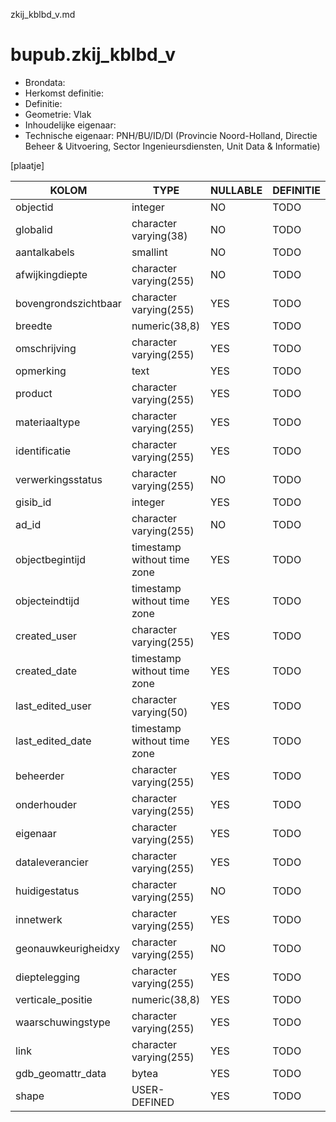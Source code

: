 zkij_kblbd_v.md

# bupub.zkij_kblbd_v


* Brondata: 
* Herkomst definitie: 
* Definitie: 
* Geometrie: Vlak
* Inhoudelijke eigenaar: 
* Technische eigenaar: PNH/BU/ID/DI (Provincie Noord-Holland, Directie Beheer & Uitvoering, Sector Ingenieursdiensten, Unit Data & Informatie)

[plaatje]


|KOLOM                            |TYPE                       |NULLABLE|DEFINITIE|
|------                           |----                       |-----   |-----    |
|objectid                         |integer                    |NO      |TODO|
|globalid                         |character varying(38)      |NO      |TODO|
|aantalkabels                     |smallint                   |NO      |TODO|
|afwijkingdiepte                  |character varying(255)     |NO      |TODO|
|bovengrondszichtbaar             |character varying(255)     |YES     |TODO|
|breedte                          |numeric(38,8)              |YES     |TODO|
|omschrijving                     |character varying(255)     |YES     |TODO|
|opmerking                        |text                       |YES     |TODO|
|product                          |character varying(255)     |YES     |TODO|
|materiaaltype                    |character varying(255)     |YES     |TODO|
|identificatie                    |character varying(255)     |YES     |TODO|
|verwerkingsstatus                |character varying(255)     |NO      |TODO|
|gisib_id                         |integer                    |YES     |TODO|
|ad_id                            |character varying(255)     |NO      |TODO|
|objectbegintijd                  |timestamp without time zone|YES     |TODO|
|objecteindtijd                   |timestamp without time zone|YES     |TODO|
|created_user                     |character varying(255)     |YES     |TODO|
|created_date                     |timestamp without time zone|YES     |TODO|
|last_edited_user                 |character varying(50)      |YES     |TODO|
|last_edited_date                 |timestamp without time zone|YES     |TODO|
|beheerder                        |character varying(255)     |YES     |TODO|
|onderhouder                      |character varying(255)     |YES     |TODO|
|eigenaar                         |character varying(255)     |YES     |TODO|
|dataleverancier                  |character varying(255)     |YES     |TODO|
|huidigestatus                    |character varying(255)     |NO      |TODO|
|innetwerk                        |character varying(255)     |YES     |TODO|
|geonauwkeurigheidxy              |character varying(255)     |NO      |TODO|
|dieptelegging                    |character varying(255)     |YES     |TODO|
|verticale_positie                |numeric(38,8)              |YES     |TODO|
|waarschuwingstype                |character varying(255)     |YES     |TODO|
|link                             |character varying(255)     |YES     |TODO|
|gdb_geomattr_data                |bytea                      |YES     |TODO|
|shape                            |USER-DEFINED               |YES     |TODO|
